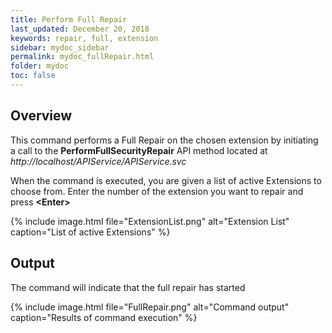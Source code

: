 ```yaml
---
title: Perform Full Repair
last_updated: December 20, 2018
keywords: repair, full, extension
sidebar: mydoc_sidebar
permalink: mydoc_fullRepair.html
folder: mydoc
toc: false
---
```


## Overview

This command performs a Full Repair on the chosen extension by initiating a call to the **PerformFullSecurityRepair** API method located at *http://localhost/APIService/APIService.svc*

When the command is executed, you are given a list of active Extensions to choose from. Enter the number of the extension you want to repair and press **\<Enter>**

{% include image.html file="ExtensionList.png" alt="Extension List" caption="List of active Extensions" %}

## Output 

The command will indicate that the full repair has started

{% include image.html file="FullRepair.png" alt="Command output" caption="Results of command execution" %}

